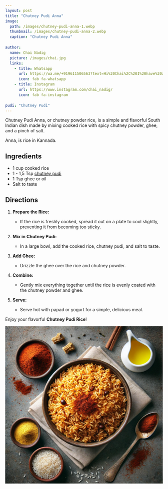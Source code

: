 ```yaml
---
layout: post
title: "Chutney Pudi Anna"
image:
  path: /images/chutney-pudi-anna-1.webp
  thumbnail: /images/chutney-pudi-anna-2.webp
  caption: "Chutney Pudi Anna"

author:
  name: Chai Nadig
  picture: /images/chai.jpg
  links:
    - title: Whatsapp
      url: https://wa.me/+919611506563?text=Hi%20Chai%2C%20I%20have%20a%20quick%20question%20about%20your%20Chutney%20Pudi%20Anna%20recipe
      icon: fab fa-whatsapp
    - title: Instagram
      url: https://www.instagram.com/chai_nadig/
      icon: fab fa-instagram

pudi: "Chutney Pudi"
---
```


Chutney Pudi Anna, or chutney powder rice, is a simple and flavorful South Indian dish made by mixing cooked rice with spicy chutney powder, ghee, and a pinch of salt.

Anna, is rice in Kannada.

## Ingredients

- 1 cup cooked rice
- 1 - 1,5 Tsp [chutney pudi](/pudi/chutney-pudi)
- 1 Tsp ghee or oil
- Salt to taste

## Directions

1. **Prepare the Rice:**

   - If the rice is freshly cooked, spread it out on a plate to cool slightly, preventing it from becoming too sticky.

2. **Mix in Chutney Pudi:**

   - In a large bowl, add the cooked rice, chutney pudi, and salt to taste.

3. **Add Ghee:**

   - Drizzle the ghee over the rice and chutney powder.

4. **Combine:**

   - Gently mix everything together until the rice is evenly coated with the chutney powder and ghee.

5. **Serve:**
   - Serve hot with papad or yogurt for a simple, delicious meal.

Enjoy your flavorful **Chutney Pudi Rice**!

<img src="/images/chutney-pudi-anna-2.webp">
